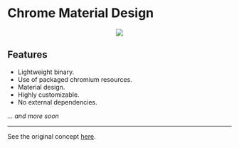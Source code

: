 # Chrome Material Design

<div style="text-align:center">
  <img src="http://i.imgur.com/KFwT19w.png">
</div>

## Features
- Lightweight binary.
- Use of packaged chromium resources.
- Material design.
- Highly customizable.
- No external dependencies.

*... and more soon*

- - - 
See the original concept [here](https://www.behance.net/gallery/27368683/Google-Chrome-Material-Concept).
